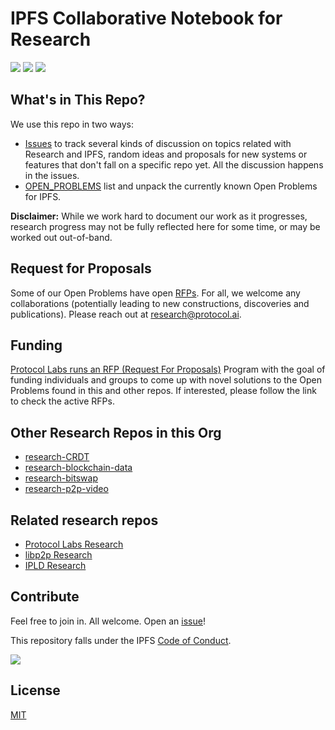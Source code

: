 # IPFS Collaborative Notebook for Research

[![](https://img.shields.io/badge/made%20by-Protocol%20Labs-blue.svg?style=flat-square)](http://protocol.ai)
[![](https://img.shields.io/badge/project-libp2p-yellow.svg?style=flat-square)](http://ipfs.io/)
[![](https://img.shields.io/badge/freenode-%23libp2p-yellow.svg?style=flat-square)](http://webchat.freenode.net/?channels=%23ipfs)

## What's in This Repo?

We use this repo in two ways:

- [Issues](https://github.com/ipfs/notes/issues) to track several kinds of discussion on topics related with Research and IPFS, random ideas and proposals for new systems or features that don't fall on a specific repo yet. All the discussion happens in the issues.
- [OPEN_PROBLEMS](./OPEN_PROBLEMS) list and unpack the currently known Open Problems for IPFS.

**Disclaimer:** While we work hard to document our work as it progresses, research progress may not be fully reflected here for some time, or may be worked out out-of-band.

## Request for Proposals

Some of our Open Problems have open [RFPs](https://github.com/protocol/research-rfps#rfps-and-grants). For all, we welcome any collaborations (potentially leading to new constructions, discoveries and publications). Please reach out at research@protocol.ai.

## Funding

[Protocol Labs runs an RFP (Request For Proposals)](https://github.com/protocol/research-rfps) Program with the goal of funding individuals and groups to come up with novel solutions to the Open Problems found in this and other repos. If interested, please follow the link to check the active RFPs.

## Other Research Repos in this Org

- [research-CRDT](https://github.com/ipfs/research-CRDT)
- [research-blockchain-data](https://github.com/ipfs/research-blockchain-data)
- [research-bitswap](https://github.com/ipfs/research-bitswap)
- [research-p2p-video](https://github.com/ipfs/research-p2p-video)

## Related research repos

- [Protocol Labs Research](https://github.com/protocol/research)
- [libp2p Research](https://github.com/libp2p/notes)
- [IPLD Research](https://github.com/ipld/research)

## Contribute

Feel free to join in. All welcome. Open an [issue](https://github.com/libp2p/notes/issues)!

This repository falls under the IPFS [Code of Conduct](https://github.com/ipfs/community/blob/master/code-of-conduct.md).

[![](https://cdn.rawgit.com/jbenet/contribute-ipfs-gif/master/img/contribute.gif)](https://github.com/ipfs/community/blob/master/contributing.md)

## License

[MIT](LICENSE)
